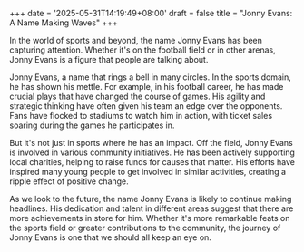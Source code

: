 +++
date = '2025-05-31T14:19:49+08:00'
draft = false
title = "Jonny Evans: A Name Making Waves"
+++

In the world of sports and beyond, the name Jonny Evans has been capturing attention. Whether it's on the football field or in other arenas, Jonny Evans is a figure that people are talking about.
  
  Jonny Evans, a name that rings a bell in many circles. In the sports domain, he has shown his mettle. For example, in his football career, he has made crucial plays that have changed the course of games. His agility and strategic thinking have often given his team an edge over the opponents. Fans have flocked to stadiums to watch him in action, with ticket sales soaring during the games he participates in.
  
  But it's not just in sports where he has an impact. Off the field, Jonny Evans is involved in various community initiatives. He has been actively supporting local charities, helping to raise funds for causes that matter. His efforts have inspired many young people to get involved in similar activities, creating a ripple effect of positive change.
  
  As we look to the future, the name Jonny Evans is likely to continue making headlines. His dedication and talent in different areas suggest that there are more achievements in store for him. Whether it's more remarkable feats on the sports field or greater contributions to the community, the journey of Jonny Evans is one that we should all keep an eye on.